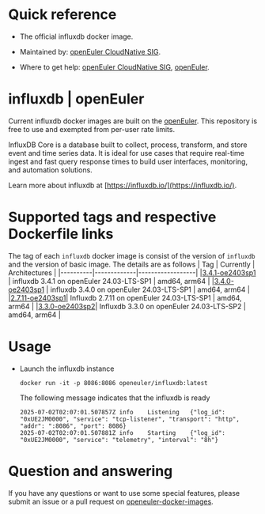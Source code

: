 # Quick reference

- The official influxdb docker image.

- Maintained by: [openEuler CloudNative SIG](https://gitee.com/openeuler/cloudnative).

- Where to get help: [openEuler CloudNative SIG](https://gitee.com/openeuler/cloudnative), [openEuler](https://gitee.com/openeuler/community).

# influxdb | openEuler
Current influxdb docker images are built on the [openEuler](https://repo.openeuler.org/). This repository is free to use and exempted from per-user rate limits.

InfluxDB Core is a database built to collect, process, transform, and store event and time series data. It is ideal for use cases that require real-time ingest and fast query response times to build user interfaces, monitoring, and automation solutions.

Learn more about influxdb at [https://influxdb.io/](https://influxdb.io/).

# Supported tags and respective Dockerfile links
The tag of each `influxdb` docker image is consist of the version of `influxdb` and the version of basic image. The details are as follows
|    Tag   |  Currently  |   Architectures  |
|----------|-------------|------------------|
|[3.4.1-oe2403sp1](https://gitee.com/openeuler/openeuler-docker-images/blob/master/Database/influxdb/3.4.1/24.03-lts-sp1/Dockerfile) | influxdb 3.4.1 on openEuler 24.03-LTS-SP1 | amd64, arm64 |
|[3.4.0-oe2403sp1](https://gitee.com/openeuler/openeuler-docker-images/blob/master/Database/influxdb/3.4.0/24.03-lts-sp1/Dockerfile) | influxdb 3.4.0 on openEuler 24.03-LTS-SP1 | amd64, arm64 |
|[2.7.11-oe2403sp1](https://gitee.com/openeuler/openeuler-docker-images/blob/master/Database/influxdb/2.7.11/24.03-lts-sp1/Dockerfile)| Influxdb 2.7.11 on openEuler 24.03-LTS-SP1 | amd64, arm64 |
|[3.3.0-oe2403sp2](https://gitee.com/openeuler/openeuler-docker-images/blob/master/Database/influxdb/3.3.0/24.03-lts-sp2/Dockerfile)| Influxdb 3.3.0 on openEuler 24.03-LTS-SP2 | amd64, arm64 |

# Usage

- Launch the influxdb instance

	```
	docker run -it -p 8086:8086 openeuler/influxdb:latest
	```
	The following message indicates that the influxdb is ready
	```
	2025-07-02T02:07:01.507857Z	info	Listening	{"log_id": "0xUE2JM0000", "service": "tcp-listener", "transport": "http", "addr": ":8086", "port": 8086}
	2025-07-02T02:07:01.507881Z	info	Starting	{"log_id": "0xUE2JM0000", "service": "telemetry", "interval": "8h"}
	```

# Question and answering
If you have any questions or want to use some special features, please submit an issue or a pull request on [openeuler-docker-images](https://gitee.com/openeuler/openeuler-docker-images).